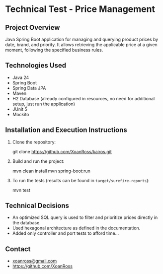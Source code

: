 # Technical Test - Price Management

## Project Overview

Java Spring Boot application for managing and querying product prices by date, brand, and priority. It allows retrieving the applicable price at a given moment, following the specified business rules.


## Technologies Used

- Java 24
- Spring Boot
- Spring Data JPA
- Maven
- H2 Database (already configured in resources, no need for additional setup, just run the application)
- JUnit 5
- Mockito

## Installation and Execution Instructions

1. Clone the repository:

    git clone https://github.com/XoanRoss/kairos.git

2. Build and run the project:

   mvn clean install mvn spring-boot:run

3. To run the tests (results can be found in `target/surefire-reports`):

   mvn test

## Technical Decisions

- An optimized SQL query is used to filter and prioritize prices directly in the database.
- Used hexagonal architecture as defined in the documentation.
- Added only controller and port tests to afford time...

## Contact

- xoanross@gmail.com
- https://github.com/XoanRoss

